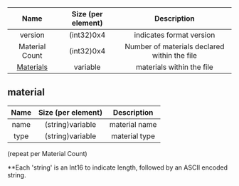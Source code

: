 | Name | Size (per element) | Description |
| :-:|:-:|:-:|
| version  | (int32)0x4 | indicates format version 
| Material Count  | (int32)0x4 | Number of materials declared within the file
| [Materials](./Material.md#material)  | variable | materials within the file

## material

| Name | Size (per element) | Description |
| :-:|:-:|:-:|
| name  | (string)variable | material name 
| type  | (string)variable | material type 

(repeat per Material Count)

**Each 'string' is an Int16 to indicate length, followed by an ASCII encoded string.
